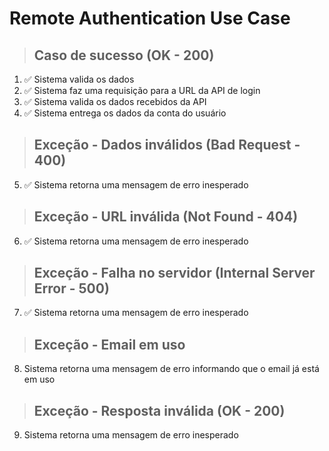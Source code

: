 # Remote Authentication Use Case

> ## Caso de sucesso (OK - 200)
1. ✅ Sistema valida os dados
2. ✅ Sistema faz uma requisição para a URL da API de login
3. ✅ Sistema valida os dados recebidos da API
4. ✅ Sistema entrega os dados da conta do usuário

> ## Exceção - Dados inválidos (Bad Request - 400)
5. ✅ Sistema retorna uma mensagem de erro inesperado

> ## Exceção - URL inválida (Not Found - 404)
6. ✅ Sistema retorna uma mensagem de erro inesperado

> ## Exceção - Falha no servidor (Internal Server Error - 500)
7. ✅ Sistema retorna uma mensagem de erro inesperado

> ## Exceção - Email em uso
8. Sistema retorna uma mensagem de erro informando que o email já está em uso

> ## Exceção - Resposta inválida (OK - 200)
9. Sistema retorna uma mensagem de erro inesperado